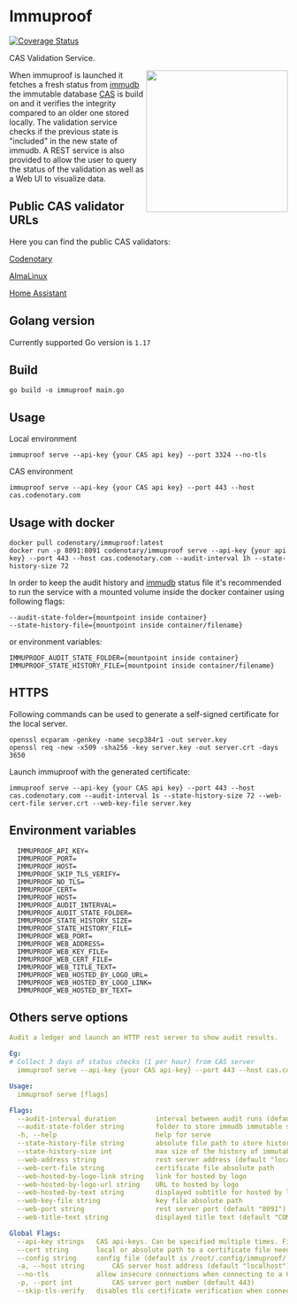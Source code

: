 # Immuproof

[![Coverage Status](https://coveralls.io/repos/github/codenotary/immuproof/badge.svg)](https://coveralls.io/github/codenotary/immuproof)

CAS Validation Service.

<img align="right" src="https://cas.codenotary.com/images/logo-cas.svg" width="256px"/>

When immuproof is launched it fetches a fresh status from [immudb](https://github.com/codenotary/immudb) the immutable database [CAS](https://cas.codenotary.com) is build on and it verifies the integrity compared to an older one stored locally.
The validation service checks if the previous state is "included" in the new state of immudb.
A REST service is also provided to allow the user to query the status of the validation as well as a Web UI to visualize data.

## Public CAS validator URLs

Here you can find the public CAS validators:

[Codenotary](https://cas-validator.codenotary.com)

[AlmaLinux](https://cas-validator.almalinux.org)

[Home Assistant](https://cas-validator.home-assistant.io)


## Golang version

Currently supported Go version is `1.17`

## Build

```shell
go build -o immuproof main.go
```

## Usage

Local environment

```shell
immuproof serve --api-key {your CAS api key} --port 3324 --no-tls
```

CAS environment

```shell
immuproof serve --api-key {your CAS api key} --port 443 --host cas.codenotary.com 
```

## Usage with docker

```shell
docker pull codenotary/immuproof:latest
docker run -p 8091:8091 codenotary/immuproof serve --api-key {your api key} --port 443 --host cas.codenotary.com --audit-interval 1h --state-history-size 72
```

In order to keep the audit history and [immudb](https://github.com/codenotary/immudb) status file it's recommended to run the service with a mounted volume inside the docker container using following flags:

```shell
--audit-state-folder={mountpoint inside container}
--state-history-file={mountpoint inside container/filename}
```

or environment variables:

```shell
IMMUPROOF_AUDIT_STATE_FOLDER={mountpoint inside container}
IMMUPROOF_STATE_HISTORY_FILE={mountpoint inside container/filename}
```

## HTTPS

Following commands can be used to generate a self-signed certificate for the local server.

```shell
openssl ecparam -genkey -name secp384r1 -out server.key
openssl req -new -x509 -sha256 -key server.key -out server.crt -days 3650
```

Launch immuproof with the generated certificate:

```shell
immuproof serve --api-key {your CAS api key} --port 443 --host cas.codenotary.com --audit-interval 1s --state-history-size 72 --web-cert-file server.crt --web-key-file server.key
```

## Environment variables
```shell
  IMMUPROOF_API_KEY=
  IMMUPROOF_PORT=
  IMMUPROOF_HOST=
  IMMUPROOF_SKIP_TLS_VERIFY=
  IMMUPROOF_NO_TLS=
  IMMUPROOF_CERT=
  IMMUPROOF_HOST=
  IMMUPROOF_AUDIT_INTERVAL=
  IMMUPROOF_AUDIT_STATE_FOLDER=
  IMMUPROOF_STATE_HISTORY_SIZE=
  IMMUPROOF_STATE_HISTORY_FILE=
  IMMUPROOF_WEB_PORT=
  IMMUPROOF_WEB_ADDRESS=
  IMMUPROOF_WEB_KEY_FILE=
  IMMUPROOF_WEB_CERT_FILE=
  IMMUPROOF_WEB_TITLE_TEXT=
  IMMUPROOF_WEB_HOSTED_BY_LOGO_URL=
  IMMUPROOF_WEB_HOSTED_BY_LOGO_LINK=
  IMMUPROOF_WEB_HOSTED_BY_TEXT=
```

## Others serve options

```yaml
Audit a ledger and launch an HTTP rest server to show audit results.

Eg:
# Collect 3 days of status checks (1 per hour) from CAS server
  immuproof serve --api-key {your CAS api-key} --port 443 --host cas.codenotary.com --audit-interval 1h --state-history-size 72

Usage:
  immuproof serve [flags]

Flags:
  --audit-interval duration          interval between audit runs (default 1h0m0s)
  --audit-state-folder string        folder to store immudb immutable state (default "HOME/.local/state/immuproof")
  -h, --help                         help for serve
  --state-history-file string        absolute file path to store history of immutable states. (JSON format) (default "HOME/.local/state/immuproof/state-history.json")
  --state-history-size int           max size of the history of immutable states. (default 90)
  --web-address string               rest server address (default "localhost")
  --web-cert-file string             certificate file absolute path
  --web-hosted-by-logo-link string   link for hosted by logo
  --web-hosted-by-logo-url string    URL to hosted by logo
  --web-hosted-by-text string        displayed subtitle for hosted by logo (default "Hosted by:")
  --web-key-file string              key file absolute path
  --web-port string                  rest server port (default "8091")
  --web-title-text string            displayed title text (default "COMMUNITY ATTESTATION SERVICE VALIDATOR")

Global Flags:
  --api-key strings   CAS api-keys. Can be specified multiple times. First key is used for signing. For each key provided related ledger is audit. If no key is provided, no audit is performed
  --cert string       local or absolute path to a certificate file needed to set up tls connection to a CAS server
  --config string     config file (default is /root/.config/immuproof/.immuproof.yaml) (default "HOME/.config/immuproof")
  -a, --host string       CAS server host address (default "localhost")
  --no-tls            allow insecure connections when connecting to a CAS server
  -p, --port int          CAS server port number (default 443)
  --skip-tls-verify   disables tls certificate verification when connecting to a CAS server
```
